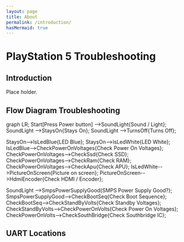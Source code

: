 ```yaml
---
layout: page
title: About
permalink: /introduction/
hasMermaid: true
---
```



# PlayStation 5 Troubleshooting

## Introduction
Place holder.

## Flow Diagram Troubleshooting
<div class="mermaid">
graph LR; Start[Press Power button] 
-->SoundLight{Sound / Light}; 
SoundLight -->StaysOn{Stays On}; 
SoundLight -->TurnsOff{Turns Off};

StaysOn-->IsLedBlue{LED Blue};
StaysOn-->IsLedWhite{LED White};
IsLedBlue-->CheckPowerOnVoltages{Check Power On Voltages};
CheckPowerOnVoltages-->CheckSsd{Check SSD};
CheckPowerOnVoltages-->CheckRam{Check RAM};
CheckPowerOnVoltages-->CheckApu{Check APU};
IsLedWhite-->PictureOnScreen{Picture on screen};
PictureOnScreen-->HdmiEncoder{Check HDMI / Encoder};


SoundLight -->SmpsPowerSupplyGood{SMPS Power Supply Good?};
SmpsPowerSupplyGood-->CheckBootSeq{Check Boot Sequence};
CheckBootSeq-->CheckStandByVolts{Check Standby Voltages};
CheckStandByVolts-->CheckPowerOnVolts{Check Power On Voltages};
CheckPowerOnVolts-->CheckSouthBridge{Check Southbridge IC};
</div>

## UART Locations

